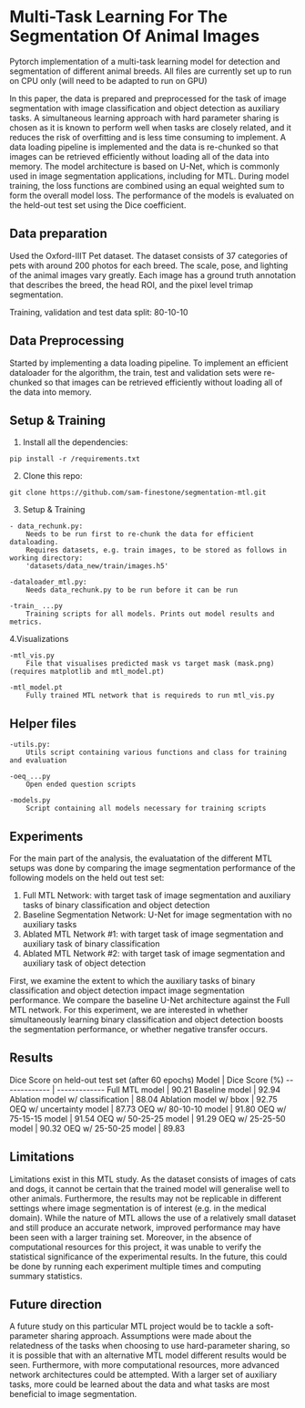 # Multi-Task Learning For The Segmentation Of Animal Images

Pytorch implementation of a multi-task learning model for detection and segmentation of different animal breeds.
All files are currently set up to run on CPU only (will need to be adapted to run on GPU)

In this paper, the data is prepared and preprocessed for the task of image segmentation with image classification and object detection as auxiliary tasks. A simultaneous learning approach with hard parameter sharing is chosen as it is known to perform well when tasks are closely related, and it reduces the risk of overfitting and is less time consuming to implement. A data loading pipeline is implemented and the data is re-chunked so that images can be retrieved efficiently without loading all of the data into memory. The model architecture is based on U-Net, which is commonly used in image segmentation applications, including for MTL. During model training, the loss functions are combined using an equal weighted sum to form the overall model loss. The performance of the models is evaluated on the held-out test set using the Dice coefficient.
## Data preparation 

Used the Oxford-IIIT Pet dataset. The dataset consists of 37 categories of pets with around 200 photos for each breed. The scale, pose, and lighting of the animal images vary greatly. Each image has a ground truth annotation that describes the breed, the head ROI, and the pixel level trimap segmentation.

Training, validation and test data split: 80-10-10

## Data Preprocessing

Started by implementing a data loading pipeline. To implement an efficient dataloader for the algorithm, the train, test and validation sets
were re-chunked so that images can be retrieved efficiently without loading all of the data into memory. 


## Setup & Training 

1. Install all the dependencies:

```
pip install -r /requirements.txt
```

2. Clone this repo:

```
git clone https://github.com/sam-finestone/segmentation-mtl.git
```

3. Setup & Training

```
- data_rechunk.py:
	Needs to be run first to re-chunk the data for efficient dataloading.
	Requires datasets, e.g. train images, to be stored as follows in working directory:
	'datasets/data_new/train/images.h5'

-dataloader_mtl.py: 
	Needs data_rechunk.py to be run before it can be run

-train_ ...py
	Training scripts for all models. Prints out model results and metrics.
```  
  
4.Visualizations

```
-mtl_vis.py
	File that visualises predicted mask vs target mask (mask.png) (requires matplotlib and mtl_model.pt)

-mtl_model.pt
	Fully trained MTL network that is requireds to run mtl_vis.py
```

## Helper files 

```
-utils.py:
	Utils script containing various functions and class for training and evaluation

-oeq_...py
	Open ended question scripts

-models.py
	Script containing all models necessary for training scripts
```

## Experiments

For the main part of the analysis, the evaluatation of the different MTL setups was done by comparing the image segmentation performance of the following models on the held out test set:

1. Full MTL Network: with target task of image segmentation and auxiliary tasks of binary classification and object detection
2. Baseline Segmentation Network: U-Net for image segmentation with no auxiliary tasks
3. Ablated MTL Network #1: with target task of image segmentation and auxiliary task of binary classification
4. Ablated MTL Network #2: with target task of image segmentation and auxiliary task of object detection

First, we examine the extent to which the auxiliary tasks of binary classification and object detection impact image segmentation performance. We compare the baseline U-Net architecture against the Full MTL network. For this experiment, we are interested in whether simultaneously learning binary classification and object detection boosts the segmentation performance, or whether negative transfer occurs.


## Results

Dice Score on held-out test set (after 60 epochs)
Model | Dice Score (%)
------------- | -------------
Full MTL model | 90.21
Baseline model | 92.94
Ablation model w/ classification | 88.04
Ablation model w/ bbox | 92.75
OEQ w/ uncertainty model | 87.73
OEQ w/ 80-10-10 model | 91.80
OEQ w/ 75-15-15 model | 91.54
OEQ w/ 50-25-25 model | 91.29
OEQ w/ 25-25-50 model | 90.32
OEQ w/ 25-50-25 model | 89.83


## Limitations

Limitations exist in this MTL study. As the dataset consists of images of cats and dogs, it cannot be certain that the trained model will generalise well to other animals. Furthermore, the results may not be replicable in different settings where image segmentation is of interest (e.g. in the medical domain). While the nature of MTL allows the use of a relatively small dataset and still produce an accurate network, improved performance may have been seen with a larger training set. Moreover, in the absence of computational resources for this project, it was unable to verify the statistical significance of the experimental results. In the future, this could be done by running each experiment multiple times and computing summary statistics.

## Future direction 

A future study on this particular MTL project would be to tackle a soft-parameter sharing approach. Assumptions were made about the relatedness of the tasks when choosing to use hard-parameter sharing, so it is possible that with an alternative MTL model different results would be seen. Furthermore, with more computational resources, more advanced network architectures could be attempted. With a larger set of auxiliary tasks, more could be learned about the data and what tasks are most beneficial to image segmentation.







